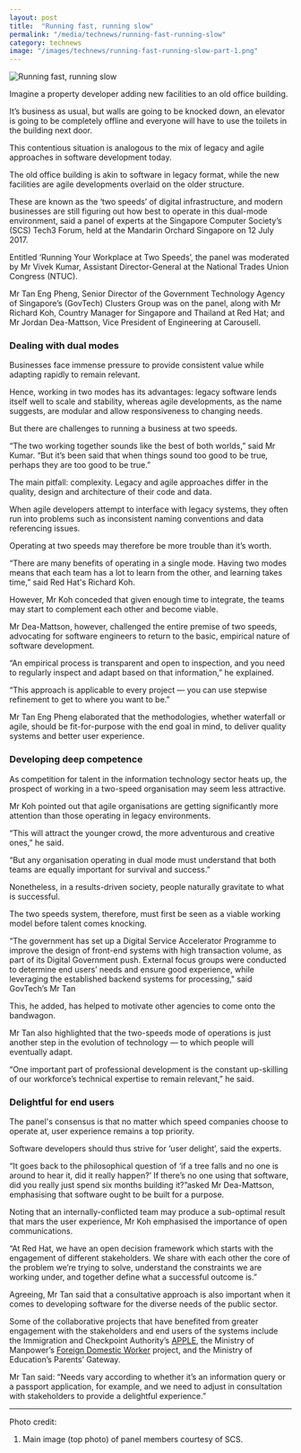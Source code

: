 ```yaml
---
layout: post
title:  "Running fast, running slow"
permalink: "/media/technews/running-fast-running-slow"
category: technews
image: "/images/technews/running-fast-running-slow-part-1.png"
---
```


![Running fast, running slow]({{site.baseurl}}/images/technews/running-fast-running-slow-part-1.png)

Imagine a property developer adding new facilities to an old office building.

It’s business as usual, but walls are going to be knocked down, an elevator is going to be completely offline and everyone will have to use the toilets in the building next door.

This contentious situation is analogous to the mix of legacy and agile approaches in software development today.

The old office building is akin to software in legacy format, while the new facilities are agile developments overlaid on the older structure.

These are known as the ‘two speeds’ of digital infrastructure, and modern businesses are still figuring out how best to operate in this dual-mode environment, said a panel of experts at the  Singapore Computer Society’s (SCS) Tech3 Forum, held at the Mandarin Orchard Singapore on 12 July 2017.

Entitled ‘Running Your Workplace at Two Speeds’, the panel was moderated by Mr Vivek Kumar, Assistant Director-General at the National Trades Union Congress (NTUC).

Mr Tan Eng Pheng, Senior Director of the Government Technology Agency of Singapore’s (GovTech) Clusters Group was on the panel, along with Mr Richard Koh, Country Manager for Singapore and Thailand at Red Hat; and Mr Jordan Dea-Mattson, Vice President of Engineering at Carousell.

### **Dealing with dual modes**
Businesses face immense pressure to provide consistent value while adapting rapidly to remain relevant.

Hence, working in two modes has its advantages: legacy software lends itself well to scale and stability, whereas agile developments, as the name suggests, are modular and allow responsiveness to changing needs.

But there are challenges to running a business at two speeds.

“The two working together sounds like the best of both worlds,” said Mr Kumar. “But it’s been said that when things sound too good to be true, perhaps they are too good to be true.”

The main pitfall: complexity. Legacy and agile approaches differ in the quality, design and architecture of their code and data.

When agile developers attempt to interface with legacy systems, they often run into problems such as inconsistent naming conventions and data referencing issues.

Operating at two speeds may therefore be more trouble than it’s worth.

“There are many benefits of operating in a single mode. Having two modes means that each team has a lot to learn from the other, and learning takes time,” said Red Hat's Richard Koh.

However, Mr Koh conceded that given enough time to integrate, the teams may start to complement each other and become viable.

Mr Dea-Mattson, however, challenged the entire premise of two speeds, advocating for software engineers to return to the basic, empirical nature of software development.

“An empirical process is transparent and open to inspection, and you need to regularly inspect and adapt based on that information,” he explained.

“This approach is applicable to every project — you can use stepwise refinement to get to where you want to be.”

Mr Tan Eng Pheng elaborated that the methodologies, whether waterfall or agile, should be fit-for-purpose with the end goal in mind, to deliver quality systems and better user experience.

### **Developing deep competence**
As competition for talent in the information technology sector heats up, the prospect of working in a two-speed organisation may seem less attractive.

Mr Koh pointed out that agile organisations are getting significantly more attention than those operating in legacy environments.

“This will attract the younger crowd, the more adventurous and creative ones,” he said.

“But any organisation operating in dual mode must understand that both teams are equally important for survival and success.”

Nonetheless, in a results-driven society, people naturally gravitate to what is successful.

The two speeds system, therefore, must first be seen as a viable working model before talent comes knocking.

“The government has set up a Digital Service Accelerator  Programme to improve the design of front-end systems with high transaction volume, as part of its Digital Government push. External focus groups were conducted to determine end users’ needs and ensure good experience, while leveraging the established backend systems for processing," said GovTech’s Mr Tan

This, he added, has helped to motivate other agencies to come onto the bandwagon.

Mr Tan also highlighted that the two-speeds mode of operations is just another step in the evolution of technology — to which people will eventually adapt.

“One important part of professional development is the constant up-skilling of our workforce’s technical expertise to remain relevant,” he said.

### **Delightful for end users**
The panel's consensus is that no matter which speed companies choose to operate at, user experience remains a top priority.

Software developers should thus strive for ‘user delight’, said the experts.

“It goes back to the philosophical question of ‘if a tree falls and no one is around to hear it, did it really happen?’ If there’s no one using that software, did you really just spend six months building it?”asked Mr Dea-Mattson, emphasising that software ought to be built for a purpose.

Noting that an internally-conflicted team may produce a sub-optimal result that mars the user experience, Mr Koh emphasised the importance of open communications.

“At Red Hat, we have an open decision framework which starts with the engagement of different stakeholders. We share with each other the core of the problem we’re trying to solve, understand the constraints we are working under, and together define what a successful outcome is.”

Agreeing, Mr Tan said that a consultative approach is also important when it comes to developing software for the diverse needs of the public sector.

Some of the collaborative projects that have benefited from greater engagement with the stakeholders and end users of the systems include the Immigration and Checkpoint Authority’s [APPLE](https://www.ica.gov.sg/esvclandingpage/apples), the Ministry of Manpower’s [Foreign Domestic Worker](https://www.mom.gov.sg/passes-and-permits/work-permit-for-foreign-domestic-worker/apply-for-work-permit) project, and the Ministry of Education’s Parents’ Gateway.

Mr Tan said: “Needs vary according to whether it’s an information query or a passport application, for example, and we need to adjust in consultation with stakeholders to provide a delightful experience.”

---

Photo credit:
1. Main image (top photo) of panel members courtesy of SCS.
